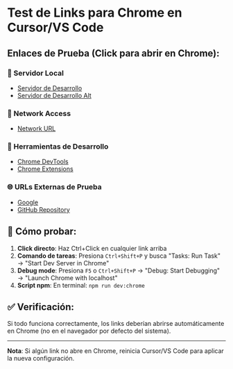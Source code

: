 # Test de Links para Chrome en Cursor/VS Code

## Enlaces de Prueba (Click para abrir en Chrome):

### 🚀 Servidor Local
- [Servidor de Desarrollo](http://localhost:3000)
- [Servidor de Desarrollo Alt](http://127.0.0.1:3000)

### 📱 Network Access  
- [Network URL](http://192.168.1.133:3000)

### 🔧 Herramientas de Desarrollo
- [Chrome DevTools](chrome://inspect/)
- [Chrome Extensions](chrome://extensions/)

### 🌐 URLs Externas de Prueba
- [Google](https://www.google.com)
- [GitHub Repository](https://github.com/Estebanigv/polimax-chile)

## 🎯 Cómo probar:

1. **Click directo**: Haz Ctrl+Click en cualquier link arriba
2. **Comando de tareas**: Presiona `Ctrl+Shift+P` y busca "Tasks: Run Task" → "Start Dev Server in Chrome"
3. **Debug mode**: Presiona `F5` o `Ctrl+Shift+P` → "Debug: Start Debugging" → "Launch Chrome with localhost"
4. **Script npm**: En terminal: `npm run dev:chrome`

## ✅ Verificación:
Si todo funciona correctamente, los links deberían abrirse automáticamente en Chrome (no en el navegador por defecto del sistema).

---
**Nota**: Si algún link no abre en Chrome, reinicia Cursor/VS Code para aplicar la nueva configuración.